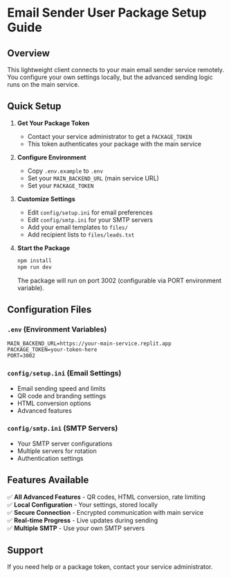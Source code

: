 # Email Sender User Package Setup Guide

## Overview
This lightweight client connects to your main email sender service remotely. You configure your own settings locally, but the advanced sending logic runs on the main service.

## Quick Setup

1. **Get Your Package Token**
   - Contact your service administrator to get a `PACKAGE_TOKEN`
   - This token authenticates your package with the main service

2. **Configure Environment**
   - Copy `.env.example` to `.env`
   - Set your `MAIN_BACKEND_URL` (main service URL)
   - Set your `PACKAGE_TOKEN`

3. **Customize Settings**
   - Edit `config/setup.ini` for email preferences
   - Edit `config/smtp.ini` for your SMTP servers
   - Add your email templates to `files/`
   - Add recipient lists to `files/leads.txt`

4. **Start the Package**
   ```bash
   npm install
   npm run dev
   ```
   The package will run on port 3002 (configurable via PORT environment variable).

## Configuration Files

### `.env` (Environment Variables)
```
MAIN_BACKEND_URL=https://your-main-service.replit.app
PACKAGE_TOKEN=your-token-here
PORT=3002
```

### `config/setup.ini` (Email Settings)
- Email sending speed and limits
- QR code and branding settings
- HTML conversion options
- Advanced features

### `config/smtp.ini` (SMTP Servers)
- Your SMTP server configurations
- Multiple servers for rotation
- Authentication settings

## Features Available

✅ **All Advanced Features** - QR codes, HTML conversion, rate limiting  
✅ **Local Configuration** - Your settings, stored locally  
✅ **Secure Connection** - Encrypted communication with main service  
✅ **Real-time Progress** - Live updates during sending  
✅ **Multiple SMTP** - Use your own SMTP servers  

## Support

If you need help or a package token, contact your service administrator.
